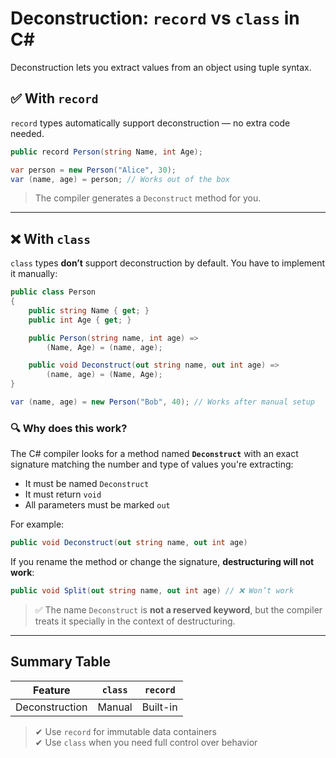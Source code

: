 
# Deconstruction: `record` vs `class` in C#

Deconstruction lets you extract values from an object using tuple syntax.

## ✅ With `record`

`record` types automatically support deconstruction — no extra code needed.

```csharp
public record Person(string Name, int Age);

var person = new Person("Alice", 30);
var (name, age) = person; // Works out of the box
```

> The compiler generates a `Deconstruct` method for you.

---

## ❌ With `class`

`class` types **don’t** support deconstruction by default. You have to implement it manually:

```csharp
public class Person
{
    public string Name { get; }
    public int Age { get; }

    public Person(string name, int age) =>
        (Name, Age) = (name, age);

    public void Deconstruct(out string name, out int age) =>
        (name, age) = (Name, Age);
}

var (name, age) = new Person("Bob", 40); // Works after manual setup
```

### 🔍 Why does this work?

The C# compiler looks for a method named **`Deconstruct`** with an exact signature matching the number and type of values you're extracting:

- It must be named `Deconstruct`
- It must return `void`
- All parameters must be marked `out`

For example:

```csharp
public void Deconstruct(out string name, out int age)
```

If you rename the method or change the signature, **destructuring will not work**:

```csharp
public void Split(out string name, out int age) // ❌ Won’t work
```

> ✅ The name `Deconstruct` is **not a reserved keyword**, but the compiler treats it specially in the context of destructuring.

---

## Summary Table

| Feature        | `class`          | `record`         |
|----------------|------------------|------------------|
| Deconstruction | Manual           | Built-in         |

> ✔ Use `record` for immutable data containers  
> ✔ Use `class` when you need full control over behavior
